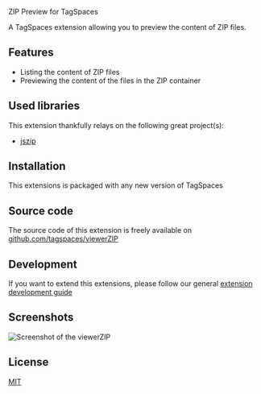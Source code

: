 ZIP Preview for TagSpaces

A TagSpaces extension allowing you to preview the content of ZIP files.

## Features

* Listing the content of ZIP files
* Previewing the content of the files in the ZIP container

## Used libraries
This extension thankfully relays on the following great project(s):

* [jszip](https://stuk.github.io/jszip/)

## Installation

This extensions is packaged with any new version of TagSpaces

## Source code

The source code of this extension is freely available on [github.com/tagspaces/viewerZIP](https://github.com/tagspaces/viewerZIP/)

## Development

If you want to extend this extensions, please follow our general [extension development guide](http://tagspaces.org/documentation/extension-development-guide)

## Screenshots

![Screenshot of the viewerZIP](http://tagspaces.org/extensions/viewerZIP/viewerZIP-screenshot.png)

## License

[MIT](https://github.com/tagspaces/viewerZIP/blob/master/LICENSE.txt)
